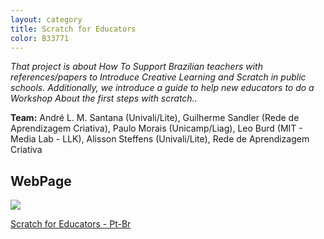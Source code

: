 ```yaml
---
layout: category
title: Scratch for Educators
color: B33771
---
```


*That project is about How To Support Brazilian teachers with references/papers to Introduce Creative Learning and Scratch in public schools. Additionally, we introduce a guide to help new educators to do a Workshop About the first steps with scratch..*

**Team:** André L. M. Santana (Univali/Lite),  Guilherme Sandler (Rede de Aprendizagem Criativa), Paulo Morais (Unicamp/Liag), Leo Burd (MIT - Media Lab - LLK), Alisson Steffens (Univali/Lite), Rede de Aprendizagem Criativa

## WebPage

![](https://i.imgur.com/mhVjZhu.png)

[Scratch for Educators - Pt-Br](http://lite.acad.univali.br/scratchparaeducadores)

